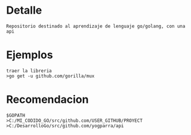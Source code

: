 
# Detalle
```
Repositorio destinado al aprendizaje de lenguaje go/golang, con una api
```

# Ejemplos
```
traer la libreria
>go get -u github.com/gorilla/mux
```

# Recomendacion 
```
$GOPATH
>C:/MI_CODIDO_GO/src/github.com/USER_GITHUB/PROYECT
>C:/DesarrolloGo/src/github.com/yogparra/api
```
